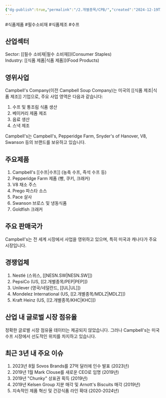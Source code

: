 ```yaml
---
{"dg-publish":true,"permalink":"/2.개별종목/CPB/","created":"2024-12-19T12:00:24.607+09:00","updated":"2025-07-29T21:37:04.507+09:00"}
---
```


#식품제품 #필수소비재 #식품제조 #수프

## 산업섹터

Sector: [[필수 소비재\|필수 소비재]](Consumer Staples)  
Industry: [[식품 제품\|식품 제품]](Food Products)

## 영위사업

Campbell's Company(이전 Campbell Soup Company)는 미국의 [[식품 제조\|식품 제조]] 기업으로, 주요 사업 영역은 다음과 같습니다:

1. 수프 및 통조림 식품 생산
2. 베이커리 제품 제조
3. 음료 생산
4. 스낵 제조

Campbell's는 Campbell's, Pepperidge Farm, Snyder's of Hanover, V8, Swanson 등의 브랜드를 보유하고 있습니다.

## 주요제품

1. Campbell's [[수프\|수프]] (농축 수프, 즉석 수프 등)
2. Pepperidge Farm 제품 (빵, 쿠키, 크래커)
3. V8 채소 주스
4. Prego 파스타 소스
5. Pace 살사
6. Swanson 브로스 및 냉동식품
7. Goldfish 크래커

## 주요 판매국가

Campbell's는 전 세계 시장에서 사업을 영위하고 있으며, 특히 미국과 캐나다가 주요 시장입니다.

## 경쟁업체

1. Nestlé (스위스, [[NESN.SW\|NESN.SW]])
2. PepsiCo (US, [[2.개별종목/PEP\|PEP]])
3. Unilever (영국/네덜란드, [[UL\|UL]])
4. Mondelez International (US, [[2.개별종목/MDLZ\|MDLZ]])
5. Kraft Heinz (US, [[2.개별종목/KHC\|KHC]])

## 산업 내 글로벌 시장 점유율

정확한 글로벌 시장 점유율 데이터는 제공되지 않았습니다. 그러나 Campbell's는 미국 수프 시장에서 선도적인 위치를 차지하고 있습니다.

## 최근 3년 내 주요 이슈

1. 2023년 8월 Sovos Brands를 27억 달러에 인수 발표 (2023년)
2. 2019년 1월 Mark Clouse를 새로운 CEO로 임명 (2019년)
3. 2019년 "Chunky" 상표권 획득 (2019년)
4. 2019년 Kelsen Group 지분 매각 및 Arnott's Biscuits 매각 (2019년)
5. 지속적인 제품 혁신 및 건강식품 라인 확대 (2020-2024년)